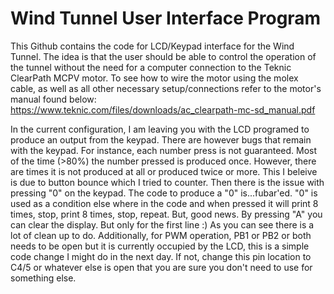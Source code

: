 # Wind Tunnel User Interface Program
This Github contains the code for LCD/Keypad interface for the Wind Tunnel.
The idea is that the user should be able to control the operation of the tunnel without
the need for a computer connection to the Teknic ClearPath MCPV motor. 
To see how to wire the motor using the molex cable, as well as all other necessary setup/connections
refer to the motor's manual found below:
https://www.teknic.com/files/downloads/ac_clearpath-mc-sd_manual.pdf

In the current configuration, I am leaving you with the LCD programed to produce an output from the keypad.
There are however bugs that remain with the keypad. For instance, each number press is not guaranteed. 
Most of the time (>80%) the number pressed is produced once. However, there are times it is not produced at all
or produced twice or more. This I beleive is due to button bounce which I tried to counter. Then there is the issue
with pressing "0" on the keypad. The code to produce a "0" is...fubar'ed. "0" is used as a condition else where in the code
and when pressed it will print 8 times, stop, print 8 times, stop, repeat. But, good news. By pressing "A" you can clear the display.
But only for the first line :) As you can see there is a lot of clean up to do. Additionally, for PWM operation, PB1 or PB2 or both needs to be open 
but it is currently occupied by the LCD, this is a simple code change I might do in the next day. If not, change this pin location to C4/5 or 
whatever else is open that you are sure you don't need to use for something else.
